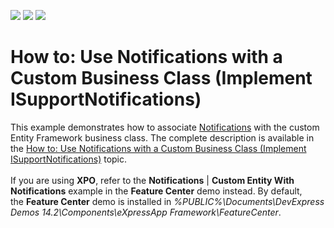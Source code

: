 <!-- default badges list -->
![](https://img.shields.io/endpoint?url=https://codecentral.devexpress.com/api/v1/VersionRange/128594432/18.2.2%2B)
[![](https://img.shields.io/badge/Open_in_DevExpress_Support_Center-FF7200?style=flat-square&logo=DevExpress&logoColor=white)](https://supportcenter.devexpress.com/ticket/details/T177793)
[![](https://img.shields.io/badge/📖_How_to_use_DevExpress_Examples-e9f6fc?style=flat-square)](https://docs.devexpress.com/GeneralInformation/403183)
<!-- default badges end -->
# How to: Use Notifications with a Custom Business Class (Implement ISupportNotifications)


This example demonstrates how to associate <a href="https://documentation.devexpress.com/#Xaf/CustomDocument3688">Notifications</a> with the custom Entity Framework business class. The complete description is available in the <a href="https://documentation.devexpress.com/#Xaf/CustomDocument3689">How to: Use Notifications with a Custom Business Class (Implement ISupportNotifications)</a> topic.<br /><br />If you are using <strong>XPO</strong>, refer to the <strong>Notifications</strong> | <strong>Custom Entity With Notifications</strong> example in the <strong>Feature Center</strong> demo instead. By default, the <strong>Feature Center</strong> demo is installed in <em>%PUBLIC%\Documents\DevExpress Demos 14.2\Components\eXpressApp Framework\FeatureCenter</em>. 

<br/>


